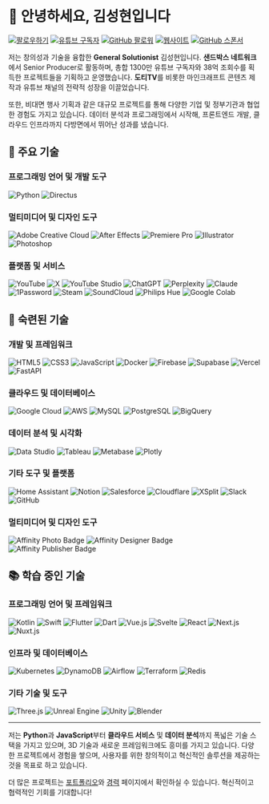 # 🙌 안녕하세요, 김성현입니다

[![팔로우하기](https://img.shields.io/twitter/follow/kr_GroupM?style=social)](https://x.com/kr_GroupM)
[![유튜브 구독자](https://img.shields.io/youtube/channel/subscribers/UCqR4bW5mfQ9w2DLAIa2xYHQ?style=social)](https://www.youtube.com/channel/UCqR4bW5mfQ9w2DLAIa2xYHQ)
[![GitHub 팔로워](https://img.shields.io/github/followers/hellosunghyun?style=social)](https://github.com/hellosunghyun)
[![웹사이트](https://img.shields.io/badge/Website-sunghyun.me-blue?style=flat)](https://sunghyun.me)
[![GitHub 스폰서](https://img.shields.io/badge/Sponsor-GitHub_Sponsors-critical?style=flat)](https://github.com/sponsors/hellosunghyun)

저는 창의성과 기술을 융합한 **General Solutionist** 김성현입니다. **샌드박스 네트워크**에서 Senior Producer로 활동하며, 총합 1300만 유튜브 구독자와 38억 조회수를 획득한 프로젝트들을 기획하고 운영했습니다. **도티TV**를 비롯한 마인크래프트 콘텐츠 제작과 유튜브 채널의 전략적 성장을 이끌었습니다.

또한, 비대면 행사 기획과 같은 대규모 프로젝트를 통해 다양한 기업 및 정부기관과 협업한 경험도 가지고 있습니다. 데이터 분석과 프로그래밍에서 시작해, 프론트엔드 개발, 클라우드 인프라까지 다방면에서 뛰어난 성과를 냈습니다.

## 🚀 주요 기술

### 프로그래밍 언어 및 개발 도구

![Python](https://img.shields.io/badge/Python-3776AB?style=flat&logo=Python&logoColor=white)
![Directus](https://img.shields.io/badge/Directus-263238?style=flat&logo=Directus&logoColor=white)

### 멀티미디어 및 디자인 도구

![Adobe Creative Cloud](https://img.shields.io/badge/Adobe%20Creative%20Cloud-DA1F26?style=flat&logo=Adobe%20Creative%20Cloud&logoColor=white)
![After Effects](https://img.shields.io/badge/After%20Effects-9999FF?style=flat&logo=Adobe%20After%20Effects&logoColor=white)
![Premiere Pro](https://img.shields.io/badge/Premiere%20Pro-9999FF?style=flat&logo=Adobe%20Premiere%20Pro&logoColor=white)
![Illustrator](https://img.shields.io/badge/Illustrator-FF9A00?style=flat&logo=Adobe%20Illustrator&logoColor=white)
![Photoshop](https://img.shields.io/badge/Photoshop-31A8FF?style=flat&logo=Adobe%20Photoshop&logoColor=white)

### 플랫폼 및 서비스

![YouTube](https://img.shields.io/badge/YouTube-FF0000?style=flat&logo=YouTube&logoColor=white)
![X](https://img.shields.io/badge/X-000000?style=flat&logo=X&logoColor=white)
![YouTube Studio](https://img.shields.io/badge/YouTube%20Studio-FF0000?style=flat&logo=YouTube&logoColor=white)
![ChatGPT](https://img.shields.io/badge/ChatGPT-412991?style=flat&logo=OpenAI&logoColor=white)
![Perplexity](https://img.shields.io/badge/Perplexity-1FB8CD?style=flat&logo=Perplexity&logoColor=white)
![Claude](https://img.shields.io/badge/Claude-191919?style=flat&logo=Anthropic&logoColor=white)
![1Password](https://img.shields.io/badge/1Password-3B66BC?style=flat&logo=1Password&logoColor=white)
![Steam](https://img.shields.io/badge/Steam-000000?style=flat&logo=Steam&logoColor=white)
![SoundCloud](https://img.shields.io/badge/SoundCloud-FF5500?style=flat&logo=SoundCloud&logoColor=white)
![Philips Hue](https://img.shields.io/badge/Philips%20Hue-0065D3?style=flat&logo=Philips%20Hue&logoColor=white)
![Google Colab](https://img.shields.io/badge/Google%20Colab-F9AB00?style=flat&logo=Google%20Colab&logoColor=white)

## 💪 숙련된 기술

### 개발 및 프레임워크

![HTML5](https://img.shields.io/badge/HTML5-E34F26?style=flat&logo=HTML5&logoColor=white)
![CSS3](https://img.shields.io/badge/CSS3-1572B6?style=flat&logo=CSS3&logoColor=white)
![JavaScript](https://img.shields.io/badge/JavaScript-F7DF1E?style=flat&logo=JavaScript&logoColor=black)
![Docker](https://img.shields.io/badge/Docker-2496ED?style=flat&logo=Docker&logoColor=white)
![Firebase](https://img.shields.io/badge/Firebase-DD2C00?style=flat&logo=Firebase&logoColor=white)
![Supabase](https://img.shields.io/badge/Supabase-3FCF8E?style=flat&logo=Supabase&logoColor=white)
![Vercel](https://img.shields.io/badge/Vercel-000000?style=flat&logo=Vercel&logoColor=white)
![FastAPI](https://img.shields.io/badge/FastAPI-009688?style=flat&logo=FastAPI&logoColor=white)

### 클라우드 및 데이터베이스

![Google Cloud](https://img.shields.io/badge/Google%20Cloud-4285F4?style=flat&logo=Google%20Cloud&logoColor=white)
![AWS](https://img.shields.io/badge/AWS-232F3E?style=flat&logo=Amazon%20AWS&logoColor=white)
![MySQL](https://img.shields.io/badge/MySQL-4479A1?style=flat&logo=MySQL&logoColor=white)
![PostgreSQL](https://img.shields.io/badge/PostgreSQL-4169E1?style=flat&logo=PostgreSQL&logoColor=white)
![BigQuery](https://img.shields.io/badge/BigQuery-669DF6?style=flat&logo=Google%20BigQuery&logoColor=white)

### 데이터 분석 및 시각화

![Data Studio](https://img.shields.io/badge/Data%20Studio-669DF6?style=flat&logo=Google%20Data%20Studio&logoColor=white)
![Tableau](https://img.shields.io/badge/Tableau-E97627?style=flat&logo=Tableau&logoColor=white)
![Metabase](https://img.shields.io/badge/Metabase-509EE3?style=flat&logo=Metabase&logoColor=white)
![Plotly](https://img.shields.io/badge/Plotly-3F4F75?style=flat&logo=Plotly&logoColor=white)

### 기타 도구 및 플랫폼

![Home Assistant](https://img.shields.io/badge/Home%20Assistant-18BCF2?style=flat&logo=Home%20Assistant&logoColor=white)
![Notion](https://img.shields.io/badge/Notion-000000?style=flat&logo=Notion&logoColor=white)
![Salesforce](https://img.shields.io/badge/Salesforce-00A1E0?style=flat&logo=Salesforce&logoColor=white)
![Cloudflare](https://img.shields.io/badge/Cloudflare-F38020?style=flat&logo=Cloudflare&logoColor=white)
![XSplit](https://img.shields.io/badge/XSplit-0095DE?style=flat&logo=XSplit&logoColor=white)
![Slack](https://img.shields.io/badge/Slack-4A154B?style=flat&logo=Slack&logoColor=white)
![GitHub](https://img.shields.io/badge/GitHub-181717?style=flat&logo=GitHub&logoColor=white)

### 멀티미디어 및 디자인 도구

![Affinity Photo Badge](https://img.shields.io/badge/Affinity%20Photo-4E3188?logo=affinityphoto&logoColor=fff&style=flat)
![Affinity Designer Badge](https://img.shields.io/badge/Affinity%20Designer-134881?logo=affinitydesigner&logoColor=fff&style=flat)
![Affinity Publisher Badge](https://img.shields.io/badge/Affinity%20Publisher-891B26?logo=affinitypublisher&logoColor=fff&style=flat)

## 📚 학습 중인 기술

### 프로그래밍 언어 및 프레임워크

![Kotlin](https://img.shields.io/badge/Kotlin-7F52FF?style=flat&logo=Kotlin&logoColor=white)
![Swift](https://img.shields.io/badge/Swift-F05138?style=flat&logo=Swift&logoColor=white)
![Flutter](https://img.shields.io/badge/Flutter-02569B?style=flat&logo=Flutter&logoColor=white)
![Dart](https://img.shields.io/badge/Dart-0175C2?style=flat&logo=Dart&logoColor=white)
![Vue.js](https://img.shields.io/badge/Vue.js-4FC08D?style=flat&logo=Vue.js&logoColor=white)
![Svelte](https://img.shields.io/badge/Svelte-FF3E00?style=flat&logo=Svelte&logoColor=white)
![React](https://img.shields.io/badge/React-61DAFB?style=flat&logo=React&logoColor=black)
![Next.js](https://img.shields.io/badge/Next.js-000000?style=flat&logo=Next.js&logoColor=white)
![Nuxt.js](https://img.shields.io/badge/Nuxt.js-00DC82?style=flat&logo=Nuxt.js&logoColor=white)

### 인프라 및 데이터베이스

![Kubernetes](https://img.shields.io/badge/Kubernetes-326CE5?style=flat&logo=Kubernetes&logoColor=white)
![DynamoDB](https://img.shields.io/badge/DynamoDB-4053D6?style=flat&logo=Amazon%20DynamoDB&logoColor=white)
![Airflow](https://img.shields.io/badge/Airflow-017CEE?style=flat&logo=Apache%20Airflow&logoColor=white)
![Terraform](https://img.shields.io/badge/Terraform-844FBA?style=flat&logo=Terraform&logoColor=white)
![Redis](https://img.shields.io/badge/Redis-FF4438?style=flat&logo=Redis&logoColor=white)

### 기타 기술 및 도구

![Three.js](https://img.shields.io/badge/Three.js-000000?style=flat&logo=Three.js&logoColor=white)
![Unreal Engine](https://img.shields.io/badge/Unreal%20Engine-0E1128?style=flat&logo=Unreal%20Engine&logoColor=white)
![Unity](https://img.shields.io/badge/Unity-FFFFFF?style=flat&logo=Unity&logoColor=black)
![Blender](https://img.shields.io/badge/Blender-E87D0D?style=flat&logo=Blender&logoColor=white)

---

저는 **Python**과 **JavaScript**부터 **클라우드 서비스** 및 **데이터 분석**까지 폭넓은 기술 스택을 가지고 있으며, 3D 기술과 새로운 프레임워크에도 흥미를 가지고 있습니다. 다양한 프로젝트에서 경험을 쌓으며, 사용자를 위한 창의적이고 혁신적인 솔루션을 제공하는 것을 목표로 하고 있습니다.

더 많은 프로젝트는 [포트폴리오](https://sunghyun.me/portfolio)와 [경력](https://sunghyun.me/career) 페이지에서 확인하실 수 있습니다. 혁신적이고 협력적인 기회를 기대합니다!
